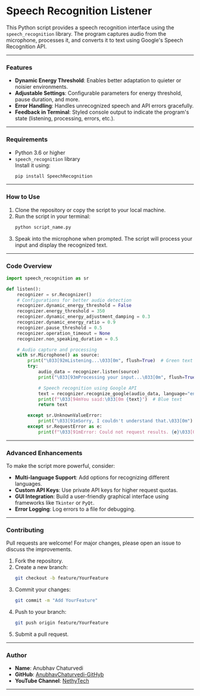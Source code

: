 # Speech Recognition Listener

This Python script provides a speech recognition interface using the `speech_recognition` library. The program captures audio from the microphone, processes it, and converts it to text using Google's Speech Recognition API.

---

### Features
- **Dynamic Energy Threshold**: Enables better adaptation to quieter or noisier environments.
- **Adjustable Settings**: Configurable parameters for energy threshold, pause duration, and more.
- **Error Handling**: Handles unrecognized speech and API errors gracefully.
- **Feedback in Terminal**: Styled console output to indicate the program's state (listening, processing, errors, etc.).

---

### Requirements
- Python 3.6 or higher
- `speech_recognition` library  
  Install it using:  
  ```bash
  pip install SpeechRecognition
  ```

---

### How to Use
1. Clone the repository or copy the script to your local machine.
2. Run the script in your terminal:
   ```bash
   python script_name.py
   ```
3. Speak into the microphone when prompted. The script will process your input and display the recognized text.

---

### Code Overview
```python
import speech_recognition as sr

def listen():
    recognizer = sr.Recognizer()
    # Configurations for better audio detection
    recognizer.dynamic_energy_threshold = False
    recognizer.energy_threshold = 350
    recognizer.dynamic_energy_adjustment_damping = 0.3
    recognizer.dynamic_energy_ratio = 0.9
    recognizer.pause_threshold = 0.5
    recognizer.operation_timeout = None
    recognizer.non_speaking_duration = 0.5

    # Audio capture and processing
    with sr.Microphone() as source:
        print("\033[92mListening...\033[0m", flush=True)  # Green text
        try:
            audio_data = recognizer.listen(source)
            print("\033[93mProcessing your input...\033[0m", flush=True)  # Yellow text

            # Speech recognition using Google API
            text = recognizer.recognize_google(audio_data, language="en-IN")
            print(f"\033[94mYou said:\033[0m {text}")  # Blue text
            return text

        except sr.UnknownValueError:
            print("\033[91mSorry, I couldn't understand that.\033[0m")  # Red text
        except sr.RequestError as e:
            print(f"\033[91mError: Could not request results. {e}\033[0m")
```

---

### Advanced Enhancements
To make the script more powerful, consider:
- **Multi-language Support**: Add options for recognizing different languages.
- **Custom API Keys**: Use private API keys for higher request quotas.
- **GUI Integration**: Build a user-friendly graphical interface using frameworks like `Tkinter` or `PyQt`.
- **Error Logging**: Log errors to a file for debugging.

---

### Contributing
Pull requests are welcome! For major changes, please open an issue to discuss the improvements.

1. Fork the repository.
2. Create a new branch:
   ```bash
   git checkout -b feature/YourFeature
   ```
3. Commit your changes:
   ```bash
   git commit -m "Add YourFeature"
   ```
4. Push to your branch:
   ```bash
   git push origin feature/YourFeature
   ```
5. Submit a pull request.

---

### Author
- **Name**: Anubhav Chaturvedi  
- **GitHub**: [AnubhavChaturvedi-GitHyb](https://github.com/AnubhavChaturvedi-GitHub)  
- **YouTube Channel**: [NethyTech](https://www.youtube.com/channel/@nethytech)

---

